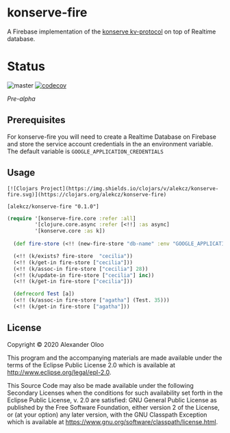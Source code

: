 # konserve-fire

A Firebase implementation of the [konserve kv-protocol](https://github.com/replikativ/konserve) on top of Realtime database.

# Status

![master](https://github.com/alekcz/konserve-fire/workflows/master/badge.svg) [![codecov](https://codecov.io/gh/alekcz/konserve-fire/branch/master/graph/badge.svg)](https://codecov.io/gh/alekcz/konserve-fire)   

_Pre-alpha_

## Prerequisites

For konserve-fire you will need to create a Realtime Database on Firebase and store the service account credentials in the an environment variable. The default variable is `GOOGLE_APPLICATION_CREDENTIALS`

## Usage

`[![Clojars Project](https://img.shields.io/clojars/v/alekcz/konserve-fire.svg)](https://clojars.org/alekcz/konserve-fire)`

`[alekcz/konserve-fire "0.1.0"]`

```clojure
(require '[konserve-fire.core :refer :all]
         '[clojure.core.async :refer [<!!] :as async]
         '[konserve.core :as k])
  
  (def fire-store (<!! (new-fire-store "db-name" :env "GOOGLE_APPLICATION_CREDENTIALS" :root "/konserve")))

  (<!! (k/exists? fire-store  "cecilia"))
  (<!! (k/get-in fire-store ["cecilia"]))
  (<!! (k/assoc-in fire-store ["cecilia"] 28))
  (<!! (k/update-in fire-store ["cecilia"] inc))
  (<!! (k/get-in fire-store ["cecilia"]))

  (defrecord Test [a])
  (<!! (k/assoc-in fire-store ["agatha"] (Test. 35)))
  (<!! (k/get-in fire-store ["agatha"]))
```

## License

Copyright © 2020 Alexander Oloo

This program and the accompanying materials are made available under the
terms of the Eclipse Public License 2.0 which is available at
http://www.eclipse.org/legal/epl-2.0.

This Source Code may also be made available under the following Secondary
Licenses when the conditions for such availability set forth in the Eclipse
Public License, v. 2.0 are satisfied: GNU General Public License as published by
the Free Software Foundation, either version 2 of the License, or (at your
option) any later version, with the GNU Classpath Exception which is available
at https://www.gnu.org/software/classpath/license.html.
